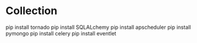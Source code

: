 # Collection

pip install tornado
pip install SQLALchemy
pip install apscheduler
pip install pymongo
pip install celery
pip install eventlet